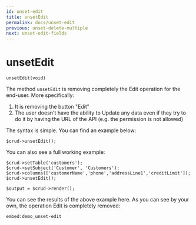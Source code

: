 ```yaml
---
id: unset-edit
title: unsetEdit
permalink: docs/unset-edit
previous: unset-delete-multiple
next: unset-edit-fields
---
```


# unsetEdit


<pre><code class="language-php">unsetEdit(void)</code></pre>
The method <code>unsetEdit</code> is removing completely the Edit operation for the end-user. More specifically:
<ol>
   <li>It is removing the button "Edit"</li>
   <li>The user doesn't have the ability to Update any data even if they try to do it by having the URL of the API (e.g. the permission is not allowed)</li>
</ol>

The syntax is simple. You can find an example below:
<pre><code class="language-php">$crud->unsetEdit();</code></pre>

You can also see a full working example:

<pre><code class="language-php">$crud->setTable('customers');
$crud->setSubject('Customer', 'Customers');
$crud->columns(['customerName','phone','addressLine1','creditLimit']);
$crud->unsetEdit();

$output = $crud->render();</code></pre>

You can see the results of the above example here. As you can see by your own, the operation Edit is completely removed:

`embed:demo_unset-edit`